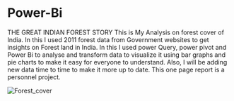 # Power-Bi
THE GREAT INDIAN FOREST STORY
This is My Analysis on forest cover of India. 
In this I used 2011 forest data from Government websites to get insights on Forest land in India. 
In this I used power Query, power pivot and Power Bi to analyse and transform data to visualize it using bar graphs and pie charts to make it easy for everyone to understand. 
Also, I will be adding new data time to time to make it more up to date.
This one page report is a personnel project.


![Forest_cover](https://github.com/VD209/Power-Bi-/assets/98023816/0c528f62-1ffe-4474-a975-1b5a6f20fbf1)

